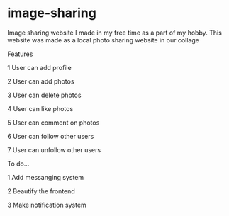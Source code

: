 # image-sharing
Image sharing website I made in my free time as a part of my hobby. This website was made as a local photo sharing website in our collage

Features

1 User can add profile

2 User can add photos

3 User can delete photos

4 User can like photos

5 User can comment on photos

6 User can follow other users

7 User can unfollow other users
 

To do...

1 Add messanging system

2 Beautify the frontend

3 Make notification system

